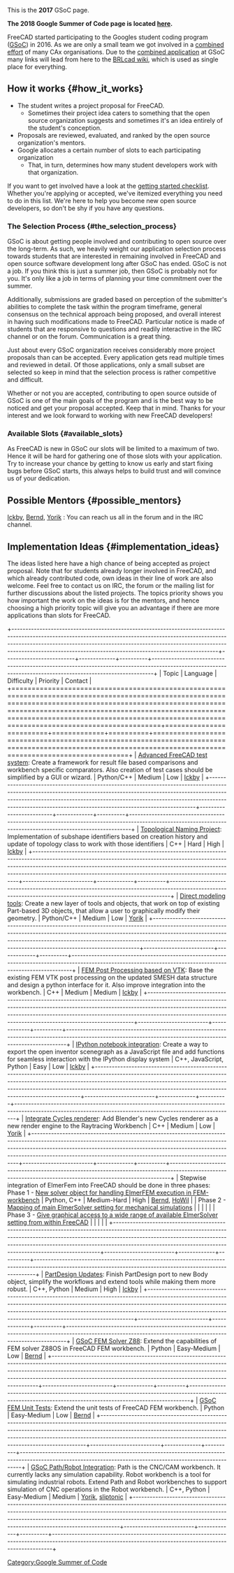This is the **2017** GSoC page.

**The 2018 Google Summer of Code page is located [here](Google_Summer_of_Code_2018.md).**

FreeCAD started participating to the Googles student coding program ([GSoC](https://summerofcode.withgoogle.com/)) in 2016. As we are only a small team we got involved in a [combined effort](http://brlcad.org/w/index.php?title=Google_Summer_of_Code/Project_Ideas#FreeCAD_Projects) of many CAx organisations. Due to the [combined application](http://brlcad.org/w/index.php?title=Google_Summer_of_Code/Project_Ideas#FreeCAD_Projects) at GSoC many links will lead from here to the [BRLcad wiki](http://brlcad.org/wiki/Google_Summer_of_Code), which is used as single place for everything.

## How it works {#how_it_works}

-   The student writes a project proposal for FreeCAD.
    -   Sometimes their project idea caters to something that the open source organization suggests and sometimes it\'s an idea entirely of the student\'s conception.
-   Proposals are reviewed, evaluated, and ranked by the open source organization\'s mentors.
-   Google allocates a certain number of slots to each participating organization
    -   That, in turn, determines how many student developers work with that organization.

If you want to get involved have a look at the [getting started checklist](http://brlcad.org/wiki/Summer_of_Code/Checklist). Whether you\'re applying or accepted, we\'ve itemized everything you need to do in this list. We\'re here to help you become new open source developers, so don\'t be shy if you have any questions.

### The Selection Process {#the_selection_process}

GSoC is about getting people involved and contributing to open source over the long-term. As such, we heavily weight our application selection process towards students that are interested in remaining involved in FreeCAD and open source software development long after GSoC has ended. GSoC is not a job. If you think this is just a summer job, then GSoC is probably not for you. It\'s only like a job in terms of planning your time commitment over the summer.

Additionally, submissions are graded based on perception of the submitter\'s abilities to complete the task within the program timeframe, general consensus on the technical approach being proposed, and overall interest in having such modifications made to FreeCAD. Particular notice is made of students that are responsive to questions and readily interactive in the IRC channel or on the forum. Communication is a great thing.

Just about every GSoC organization receives considerably more project proposals than can be accepted. Every application gets read multiple times and reviewed in detail. Of those applications, only a small subset are selected so keep in mind that the selection process is rather competitive and difficult.

Whether or not you are accepted, contributing to open source outside of GSoC is one of the main goals of the program and is the best way to be noticed and get your proposal accepted. Keep that in mind. Thanks for your interest and we look forward to working with new FreeCAD developers!

### Available Slots {#available_slots}

As FreeCAD is new in GSoC our slots will be limited to a maximum of two. Hence it will be hard for gathering one of those slots with your application. Try to increase your chance by getting to know us early and start fixing bugs before GSoC starts, this always helps to build trust and will convince us of your dedication.

## Possible Mentors {#possible_mentors}

[Ickby](http://forum.freecadweb.org/memberlist.php?mode=viewprofile&u=686), [Bernd](https://forum.freecadweb.org/memberlist.php?mode=viewprofile&u=2069), [Yorik](http://forum.freecadweb.org/memberlist.php?mode=viewprofile&u=68) : You can reach us all in the forum and in the IRC channel.

## Implementation Ideas {#implementation_ideas}

The ideas listed here have a high chance of being accepted as project proposal. Note that for students already longer involved in FreeCAD, and which already contributed code, own ideas in their line of work are also welcome. Feel free to contact us on IRC, the forum or the mailing list for further discussions about the listed projects. The topics priority shows you how important the work on the ideas is for the mentors, and hence choosing a high priority topic will give you an advantage if there are more applications than slots for FreeCAD.

+-------------------------------------------------------------------------------------------------------------------------------------------------------------------------------------------------------------------------------------------------------------------------------------------------------------------+-------------------------+-------------+----------+------------------------------------------------------------------------------------------------------------------------------------------------------------+
| Topic                                                                                                                                                                                                                                                                                                             | Language                | Difficulty  | Priority | Contact                                                                                                                                                    |
+===================================================================================================================================================================================================================================================================================================================+=========================+=============+==========+============================================================================================================================================================+
| [Advanced FreeCAD test system](Advanced_FreeCAD_test_system.md): Create a framework for result file based comparisons and workbench specific comparators. Also creation of test cases should be simplified by a GUI or wizard.                                                                            | Python/C++              | Medium      | Low      | [Ickby](http://forum.freecadweb.org/memberlist.php?mode=viewprofile&u=686)                                                                                 |
+-------------------------------------------------------------------------------------------------------------------------------------------------------------------------------------------------------------------------------------------------------------------------------------------------------------------+-------------------------+-------------+----------+------------------------------------------------------------------------------------------------------------------------------------------------------------+
| [Topological Naming Project](Topological_Naming_Project.md): Implementation of subshape identifiers based on creation history and update of topology class to work with those identifiers                                                                                                                 | C++                     | Hard        | High     | [Ickby](http://forum.freecadweb.org/memberlist.php?mode=viewprofile&u=686)                                                                                 |
+-------------------------------------------------------------------------------------------------------------------------------------------------------------------------------------------------------------------------------------------------------------------------------------------------------------------+-------------------------+-------------+----------+------------------------------------------------------------------------------------------------------------------------------------------------------------+
| [Direct modeling tools](Direct_modeling_tools.md): Create a new layer of tools and objects, that work on top of existing Part-based 3D objects, that allow a user to graphically modify their geometry.                                                                                                   | Python/C++              | Medium      | Low      | [Yorik](http://forum.freecadweb.org/memberlist.php?mode=viewprofile&u=68)                                                                                  |
+-------------------------------------------------------------------------------------------------------------------------------------------------------------------------------------------------------------------------------------------------------------------------------------------------------------------+-------------------------+-------------+----------+------------------------------------------------------------------------------------------------------------------------------------------------------------+
| [FEM Post Processing based on VTK](FEM_Post_Processing_based_on_VTK.md): Base the existing FEM VTK post processing on the updated SMESH data structure and design a python interface for it. Also improve integration into the workbench.                                                                 | C++                     | Medium      | Medium   | [Ickby](http://forum.freecadweb.org/memberlist.php?mode=viewprofile&u=686)                                                                                 |
+-------------------------------------------------------------------------------------------------------------------------------------------------------------------------------------------------------------------------------------------------------------------------------------------------------------------+-------------------------+-------------+----------+------------------------------------------------------------------------------------------------------------------------------------------------------------+
| [IPython notebook integration](IPython_notebook_integration.md): Create a way to export the open inventor scenegraph as a JavaScript file and add functions for seamless interaction with the IPython display system                                                                                      | C++, JavaScript, Python | Easy        | Low      | [Ickby](http://forum.freecadweb.org/memberlist.php?mode=viewprofile&u=686)                                                                                 |
+-------------------------------------------------------------------------------------------------------------------------------------------------------------------------------------------------------------------------------------------------------------------------------------------------------------------+-------------------------+-------------+----------+------------------------------------------------------------------------------------------------------------------------------------------------------------+
| [Integrate Cycles renderer](Integrate_Cycles_renderer.md): Add Blender\'s new Cycles renderer as a new render engine to the Raytracing Workbench                                                                                                                                                          | C++                     | Medium      | Low      | [Yorik](http://forum.freecadweb.org/memberlist.php?mode=viewprofile&u=68)                                                                                  |
+-------------------------------------------------------------------------------------------------------------------------------------------------------------------------------------------------------------------------------------------------------------------------------------------------------------------+-------------------------+-------------+----------+------------------------------------------------------------------------------------------------------------------------------------------------------------+
| Stepwise integration of ElmerFem into FreeCAD should be done in three phases: Phase 1 - [New solver object for handling ElmerFEM execution in FEM-workbench](New_solver_object_for_handling_ElmerFEM_execution_in_FEM-workbench.md)                                                                       | Python, C++             | Medium-Hard | High     | [Bernd](https://forum.freecadweb.org/memberlist.php?mode=viewprofile&u=2069), [HoWil](https://forum.freecadweb.org/memberlist.php?mode=viewprofile&u=6222) |
| Phase 2 - [Mapping of main ElmerSolver setting for mechanical simulations](Mapping_of_main_ElmerSolver_setting_for_mechanical_simulations.md)                                                                                                                                                             |                         |             |          |                                                                                                                                                            |
| Phase 3 - [Give graphical access to a wide range of available ElmerSolver setting from within FreeCAD](Give_graphical_access_to_a_wide_range_of_available_ElmerSolver_setting_from_within_FreeCAD.md)                                                                                                     |                         |             |          |                                                                                                                                                            |
+-------------------------------------------------------------------------------------------------------------------------------------------------------------------------------------------------------------------------------------------------------------------------------------------------------------------+-------------------------+-------------+----------+------------------------------------------------------------------------------------------------------------------------------------------------------------+
| [PartDesign Updates](PartDesign_Updates.md): Finish PartDesign port to new Body object, simplify the workflows and extend tools while making them more robust.                                                                                                                                            | C++, Python             | Medium      | High     | [Ickby](http://forum.freecadweb.org/memberlist.php?mode=viewprofile&u=686)                                                                                 |
+-------------------------------------------------------------------------------------------------------------------------------------------------------------------------------------------------------------------------------------------------------------------------------------------------------------------+-------------------------+-------------+----------+------------------------------------------------------------------------------------------------------------------------------------------------------------+
| [GSoC FEM Solver Z88](GSoC_FEM_Solver_Z88.md): Extend the capabilities of FEM solver Z88OS in FreeCAD FEM workbench.                                                                                                                                                                                      | Python                  | Easy-Medium | Low      | [Bernd](http://forum.freecadweb.org/memberlist.php?mode=viewprofile&u=686)                                                                                 |
+-------------------------------------------------------------------------------------------------------------------------------------------------------------------------------------------------------------------------------------------------------------------------------------------------------------------+-------------------------+-------------+----------+------------------------------------------------------------------------------------------------------------------------------------------------------------+
| [GSoC FEM Unit Tests](GSoC_FEM_Unit_Tests.md): Extend the unit tests of FreeCAD FEM workbench.                                                                                                                                                                                                            | Python                  | Easy-Medium | Low      | [Bernd](http://forum.freecadweb.org/memberlist.php?mode=viewprofile&u=686)                                                                                 |
+-------------------------------------------------------------------------------------------------------------------------------------------------------------------------------------------------------------------------------------------------------------------------------------------------------------------+-------------------------+-------------+----------+------------------------------------------------------------------------------------------------------------------------------------------------------------+
| [GSoC Path/Robot Integration](GSoC_Path/Robot_Integration.md): Path is the CNC/CAM workbench. It currently lacks any simulation capability. Robot workbench is a tool for simulating industrial robots. Extend Path and Robot workbenches to support simulation of CNC operations in the Robot workbench. | C++, Python             | Easy-Medium | Medium   | [Yorik](http://forum.freecadweb.org/memberlist.php?mode=viewprofile&u=68), [sliptonic](https://forum.freecadweb.org/memberlist.php?mode=viewprofile&u=708) |
+-------------------------------------------------------------------------------------------------------------------------------------------------------------------------------------------------------------------------------------------------------------------------------------------------------------------+-------------------------+-------------+----------+------------------------------------------------------------------------------------------------------------------------------------------------------------+

[Category:Google Summer of Code](Category:Google_Summer_of_Code.md)
